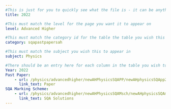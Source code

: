 ```yaml
---
#This is just for you to quickly see what the file is - it can be anything you want
title: 2022

#This must match the level for the page you want it to appear on
level: Advanced Higher

#This must match the category id for the table the table you wish this to appear in
category: sqapastpapersah

#This must match the subject you wish this to appear in
subject: Physics

#There should be an entry here for each column in the table you wish to populate:
Year: 2022
Past Paper:
    - url: /physics/advancedhigher/newAHPhysicsSQAPP/newAHphysicsSQApp2022.pdf
      link_text: Paper
SQA Marking Scheme:
    - url: /physics/advancedhigher/newAHPhysicsSQAMsch/newAHphysicsSQAmsch2022.pdf
      link_text: SQA Solutions
---
```


